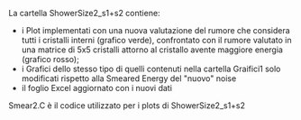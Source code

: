 La cartella ShowerSize2_s1+s2 contiene:
- i Plot implementati con una nuova valutazione del rumore che considera tutti i cristalli interni (grafico verde), confrontato con il rumore valutato in una matrice di 5x5 cristalli attorno al cristallo avente maggiore energia (grafico rosso);
- i Grafici dello stesso tipo di quelli contenuti nella cartella Graifici1 solo modificati rispetto alla Smeared Energy del "nuovo" noise
- il foglio Excel aggiornato con i nuovi dati

Smear2.C è il codice utilizzato per i plots di ShowerSize2_s1+s2
